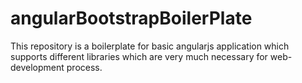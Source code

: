 # angularBootstrapBoilerPlate
This repository is a boilerplate for basic angularjs application which supports different libraries which are very much necessary for web-development process.
